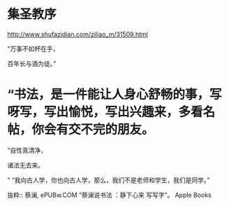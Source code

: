 # 集圣教序

http://www.shufazidian.com/ziliao_m/31509.html

“万事不如杯在手，

百年长与酒为徒。”
# “书法，是一件能让人身心舒畅的事，写呀写，写出愉悦，写出兴趣来，多看名帖，你会有交不完的朋友。



“自性真清净，

诸法无去来。

”
“我向古人学，你也向古人学，那么，我们不是老师和学生，我们是同学。”

抜粋:: 蔡澜, ePUBw.COM  “蔡澜说书法 ：静下心来 写写字”。 Apple Books  

